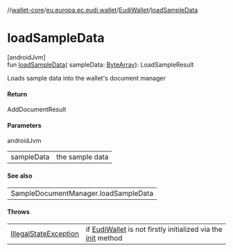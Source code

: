 //[wallet-core](../../../index.md)/[eu.europa.ec.eudi.wallet](../index.md)/[EudiWallet](index.md)/[loadSampleData](load-sample-data.md)

# loadSampleData

[androidJvm]\
fun [loadSampleData](load-sample-data.md)(
sampleData: [ByteArray](https://kotlinlang.org/api/latest/jvm/stdlib/kotlin/-byte-array/index.html)):
LoadSampleResult

Loads sample data into the wallet's document manager

#### Return

AddDocumentResult

#### Parameters

androidJvm

|            |                 |
|------------|-----------------|
| sampleData | the sample data |

#### See also

|                                      |
|--------------------------------------|
| SampleDocumentManager.loadSampleData |

#### Throws

|                                                                                                                  |                                                                                     |
|------------------------------------------------------------------------------------------------------------------|-------------------------------------------------------------------------------------|
| [IllegalStateException](https://kotlinlang.org/api/latest/jvm/stdlib/kotlin/-illegal-state-exception/index.html) | if [EudiWallet](index.md) is not firstly initialized via the [init](init.md) method |
